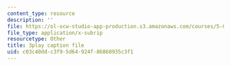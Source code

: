 ```yaml
---
content_type: resource
description: ''
file: https://ol-ocw-studio-app-production.s3.amazonaws.com/courses/5-07sc-biological-chemistry-i-fall-2013/c03c40ddc3f95d64924f86860935c3f1_345Wz_7CrN4.vtt
file_type: application/x-subrip
resourcetype: Other
title: 3play caption file
uid: c03c40dd-c3f9-5d64-924f-86860935c3f1
---
```

